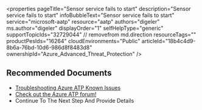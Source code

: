 <properties
	pageTitle="Sensor service fails to start"
	description="Sensor service fails to start"
	infoBubbleText="Sensor service fails to start"
	service="microsoft-aatp"
	resource="aatp"
	authors="digeler"
	ms.author="digeler"
	displayOrder="1"
	selfHelpType="generic"
	supportTopicIds="32729044"    // removefrom md.direction
	resourceTags=""
	productPesIds="16264"
	cloudEnvironments="Public"
	articleId="18b4c4d9-8b6a-76bd-10d6-986d8f8483d8"
	ownershipId="Azure_Advanced_Threat_Protection"
/>

## **Recommended Documents**





* [Troubleshooting Azure ATP Known Issues](https://docs.microsoft.com/azure-advanced-threat-protection/troubleshooting-atp-known-issues)
* [Check out the Azure ATP forum!](https://aka.ms/azureatpcommunity)
* Continue To The Next Step And Provide Details
